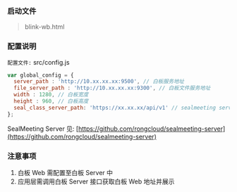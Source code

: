 ### 启动文件

> blink-wb.html

### 配置说明

`配置文件:` src/config.js

```js
var global_config = {
  server_path : 'http://10.xx.xx.xx:9500', // 白板服务地址
  file_server_path : 'http://10.xx.xx.xx:9300', // 白板文件服务地址
  width : 1280, // 白板宽度
  height : 960, // 白板高度
  seal_class_server_path: 'https://xx.xx.xx/api/v1' // sealmeeting server 地址
};
```

SealMeeting Server 见: [https://github.com/rongcloud/sealmeeting-server](https://github.com/rongcloud/sealmeeting-server)

### 注意事项

1. 白板 Web 需配置至白板 Server 中
2. 应用层需调用白板 Server 接口获取白板 Web 地址并展示